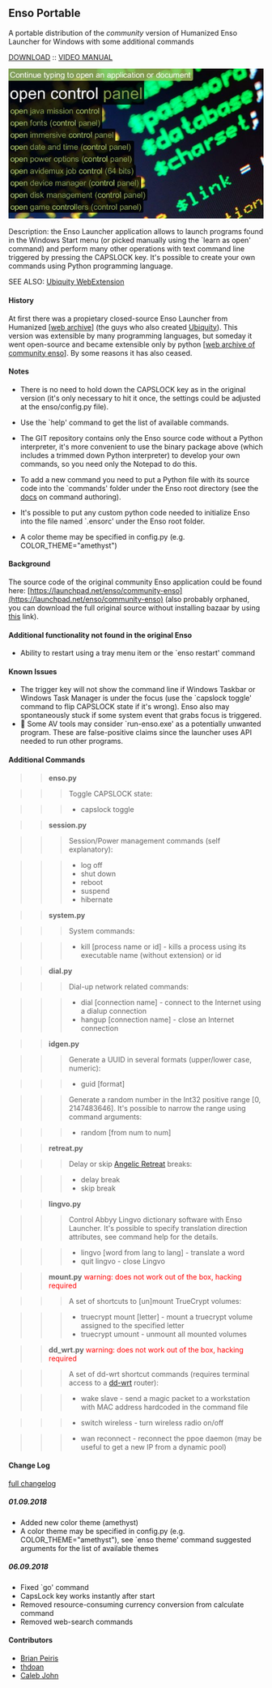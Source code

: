 ## Enso Portable

A portable distribution of the *community* version of Humanized Enso Launcher for Windows with some additional commands

[DOWNLOAD](https://github.com/GChristensen/enso-portable/releases/download/v1.0.11/enso-portable-0.1.10-py27.zip) :: [VIDEO MANUAL](https://youtu.be/QFXBp2vuEEA)

![screen](screen.jpg?raw=true)

Description: the Enso Launcher application allows to launch programs found in the Windows Start menu (or picked manually using the `learn as open' command) and perform many other operations with text command line 
triggered by pressing the CAPSLOCK key. It's possible to create your own commands using Python programming language.

SEE ALSO: [Ubiquity WebExtension](https://github.com/GChristensen/ubichr#readme)

#### History

At first there was a propietary closed-source Enso Launcher from Humanized [[web archive](https://web.archive.org/web/20140701081042/http://humanized.com/)]
(the guys who also created [Ubiquity](https://youtu.be/9hXU1GAm_Qg)). This version was extensible by many programming languages, but someday it went open-source 
and became extensible only by python [[web archive of community enso](https://web.archive.org/web/20110128205130/http://www.ensowiki.com/wiki/index.php?title=Main_Page)].
By some reasons it has also ceased.

#### Notes

* There is no need to hold down the CAPSLOCK key as in the original version (it's only necessary to hit it once, the settings could be adjusted at the enso/config.py file).

* Use the `help' command to get the list of available commands.

* The GIT repository contains only the Enso source code without a Python interpreter, it's more convenient to use the binary package above (which includes a trimmed down Python interpreter) to develop your own commands, so you need only the Notepad to do this.

* To add a new command you need to put a Python file with its source code into the `commands' folder under the Enso root directory (see the [docs](commands.md) on command authoring).

* It's possible to put any custom python code needed to initialize Enso into the file named `.ensorc' under the Enso root folder.

* A color theme may be specified in config.py (e.g. COLOR_THEME="amethyst") 

#### Background

The source code of the original community Enso application could be found here:
[https://launchpad.net/enso/community-enso](https://launchpad.net/enso/community-enso) (also probably orphaned, you can download the full original source without installing bazaar by using [this](https://bazaar.launchpad.net/%7Ecommunityenso/enso/community-enso/tarball/145?start_revid=145) link).

#### Additional functionality not found in the original Enso

* Ability to restart using a tray menu item or the `enso restart' command

#### Known Issues

* The trigger key will not show the command line if Windows Taskbar or Windows Task Manager is under the focus (use the `capslock toggle' command to flip CAPSLOCK state if it's wrong). 
Enso also may spontaneously stuck if some system event that grabs focus is triggered.
* &#x1F534; Some AV tools may consider `run-enso.exe' as a potentially unwanted program. These are false-positive claims since the launcher uses API needed to run other programs.

#### Additional Commands 

>>**enso.py**

>>>Toggle CAPSLOCK state:

>>>* capslock toggle

>>**session.py**

>>>Session/Power management commands (self explanatory):
      
>>>* log off
>>>* shut down
>>>* reboot
>>>* suspend
>>>* hibernate

>>**system.py**

>>>System commands:

>>>* kill [process name or id] - kills a process using its executable name
                                   (without extension) or id

>>**dial.py**

>>>Dial-up network related commands:
  
>>>* dial [connection name] - connect to the Internet using a dialup connection
>>>* hangup [connection name] - close an Internet connection

>>**idgen.py**

>>>Generate a UUID in several formats (upper/lower case, numeric):

>>>* guid [format]

>>>Generate a random number in the Int32 positive range [0, 2147483646].
    It's possible to narrow the range using command arguments:

>>>* random [from num to num]

>>**retreat.py**

>>>Delay or skip [Angelic Retreat](http://retreat.sourceforge.net) breaks:

>>>* delay break
>>>* skip break

>>**lingvo.py**

>>>Control Abbyy Lingvo dictionary software with Enso Launcher. It's possible to specify translation direction attributes, see command help for the details.
     
>>>* lingvo [word from lang to lang] - translate a word
>>>* quit lingvo - close Lingvo

>>**mount.py** <font color="red">warning: does not work out of the box, hacking required</font>

>>>A set of shortcuts to [un]mount TrueCrypt volumes:

>>>* truecrypt mount [letter] - mount a truecrypt volume assigned to the specified letter 
>>>* truecrypt umount - unmount all mounted volumes

>>**dd_wrt.py** <font color="red">warning: does not work out of the box, hacking required</font>

>>>A set of dd-wrt shortcut commands (requires terminal access to a [dd-wrt](http://www.dd-wrt.com) router):

>>>* wake slave - send a magic packet to a workstation with MAC address hardcoded in the command file

>>>* switch wireless - turn wireless radio on/off

>>>* wan reconnect - reconnect the ppoe daemon (may be useful to get a new IP from a dynamic pool)

#### Change Log
[full changelog](changelog.txt)

##### 01.09.2018

* Added new color theme (amethyst)
* A color theme may be specified in config.py (e.g. COLOR_THEME="amethyst"), 
see `enso theme' command suggested arguments for the list of available themes

##### 06.09.2018

* Fixed `go' command
* CapsLock key works instantly after start
* Removed resource-consuming currency conversion from calculate command
* Removed web-search commands

#### Contributors

* [Brian Peiris](https://github.com/brianpeiris)
* [thdoan](https://github.com/thdoan)
* [Caleb John](https://github.com/CalebJohn)